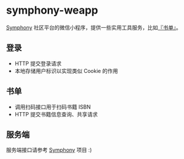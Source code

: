 # symphony-weapp

[Symphony](https://github.com/b3log/symphony) 社区平台的微信小程序，提供一些实用工具服务，比如[『书单』](https://hacpai.com/tag/book_share)。

## 登录

* HTTP 提交登录请求
* 本地存储用户标识以实现类似 Cookie 的作用

## 书单

* 调用扫码接口用于扫码书籍 ISBN
* HTTP 提交书籍信息查询、共享请求

## 服务端

服务端接口请参考 [Symphony](https://github.com/b3log/symphony) 项目 :)
